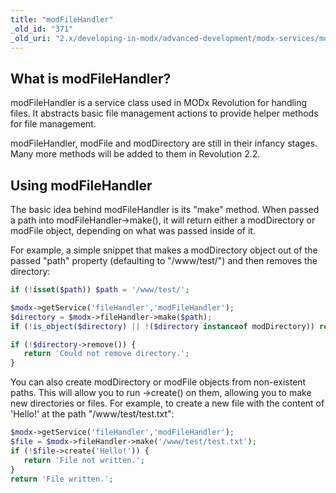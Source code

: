 ```yaml
---
title: "modFileHandler"
_old_id: "371"
_old_uri: "2.x/developing-in-modx/advanced-development/modx-services/modfilehandler"
---
```


## What is modFileHandler?

modFileHandler is a service class used in MODx Revolution for handling files. It abstracts basic file management actions to provide helper methods for file management.

modFileHandler, modFile and modDirectory are still in their infancy stages. Many more methods will be added to them in Revolution 2.2.

## Using modFileHandler

The basic idea behind modFileHandler is its "make" method. When passed a path into modFileHandler->make(), it will return either a modDirectory or modFile object, depending on what was passed inside of it.

For example, a simple snippet that makes a modDirectory object out of the passed "path" property (defaulting to "/www/test/") and then removes the directory:

``` php
if (!isset($path)) $path = '/www/test/';

$modx->getService('fileHandler','modFileHandler');
$directory = $modx->fileHandler->make($path);
if (!is_object($directory) || !($directory instanceof modDirectory)) return 'Not a directory!';

if (!$directory->remove()) {
   return 'Could not remove directory.';
}
```

You can also create modDirectory or modFile objects from non-existent paths. This will allow you to run ->create() on them, allowing you to make new directories or files. For example, to create a new file with the content of 'Hello!' at the path "/www/test/test.txt":

``` php
$modx->getService('fileHandler','modFileHandler');
$file = $modx->fileHandler->make('/www/test/test.txt');
if (!$file->create('Hello!')) {
   return 'File not written.';
}
return 'File written.';
```